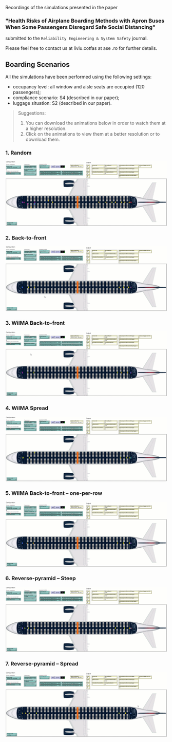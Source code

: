 Recordings of the simulations presented in the paper
### **"Health Risks of Airplane Boarding Methods with Apron Buses When Some Passengers Disregard Safe Social Distancing"** 
submitted to the `Reliability Engineering & System Safety` journal.

Please feel free to contact us at liviu.cotfas at ase .ro for further details. 

## Boarding Scenarios

All the simulations have been performed using the following settings:
- occupancy level: all window and aisle seats are occupied (120 passengers);
- compliance scenario: S4 (described in our paper);
- luggage situation: S2 (described in our paper).

> Suggestions: 
> 1. You can download the animations below in order to watch them at a higher resolution.
> 2. Click on the animations to view them at a better resolution or to download them.

### 1. Random
[![random](recordings/random.gif)](recordings/random.gif)

### 2. Back-to-front
[![btf](recordings/btf.gif)](recordings/btf.gif)

### 3. WilMA Back-to-front
[![wilma-btf](recordings/wilma-btf.gif)](recordings/wilma-btf.gif)

### 4. WilMA Spread
[![wilma-spread](recordings/wilma-spread.gif)](recordings/wilma-spread.gif)

### 5. WilMA Back-to-front – one-per-row
[![wilma-btf-one-per-row](recordings/wilma-btf-one-per-row.gif)](recordings/wilma-btf-one-per-row.gif)

### 6. Reverse-pyramid – Steep
[![rp-steep](recordings/rp-steep.gif)](recordings/rp-steep.gif)

### 7. Reverse-pyramid – Spread
[![rp-spread](recordings/rp-spread.gif)](recordings/rp-spread.gif)
